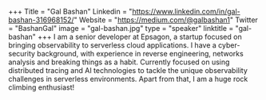 +++
Title = "Gal Bashan"
Linkedin = "https://www.linkedin.com/in/gal-bashan-316968152/"
Website = "https://medium.com/@galbashan1"
Twitter = "BashanGal"
image = "gal-bashan.jpg"
type = "speaker"
linktitle = "gal-bashan"
+++
I am a senior developer at Epsagon, a startup focused on bringing observability to serverless cloud applications. I have a cyber-security background, with experience in reverse engineering, networks analysis and breaking things as a habit. Currently focused on using distributed tracing and AI technologies to tackle the unique observability challenges in serverless environments. Apart from that, I am a huge rock climbing enthusiast!
